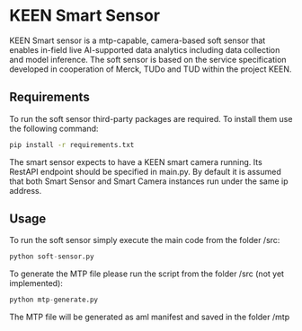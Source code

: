 # KEEN Smart Sensor
KEEN Smart sensor is a mtp-capable, camera-based soft sensor that enables in-field live AI-supported data analytics including data collection and model inference. The soft sensor is based on the service specification developed in cooperation of Merck, TUDo and TUD within the project KEEN.

## Requirements
To run the soft sensor third-party packages are required. To install them use the following command:
```bash
pip install -r requirements.txt
```
The smart sensor expects to have a KEEN smart camera running. Its RestAPI endpoint should be specified in main.py. By default it is assumed that both Smart Sensor and Smart Camera instances run under the same ip address.

## Usage
To run the soft sensor simply execute the main code from the folder /src:
```python
python soft-sensor.py
```
To generate the MTP file please run the script from the folder /src (not yet implemented):
```python
python mtp-generate.py
```
The MTP file will be generated as aml manifest and saved in the folder /mtp
